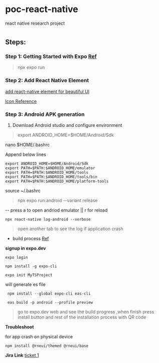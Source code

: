 # poc-react-native
react native research project













# [](https://github.com/mnhmilu/poc-react-native/edit/main/README.md#steps)

## Steps:

### Step 1: Getting Started with Expo [Ref](https://reactnative.dev/docs/0.62/typescript)
> npx expo run
### Step 2: Add React Native Element

[add react-native element for beautiful UI](https://github.com/react-native-elements/react-native-elements/tree/next)

[Icon Reference](https://icons.expo.fyi/)

### Step 3: Android APK generation

 1. Download Android studio and configure environment

> export ANDROID_HOME=$HOME/Android/Sdk

 nano $HOME/.bashrc

Append below lines
 
```
export ANDROID_HOME=$HOME/Android/Sdk
export PATH=$PATH:$ANDROID_HOME/emulator
export PATH=$PATH:$ANDROID_HOME/tools
export PATH=$PATH:$ANDROID_HOME/tools/bin
export PATH=$PATH:$ANDROID_HOME/platform-tools

```
 
source ~/.bashrc


> npx expo run:android --variant release

-- press a to open andriod emulator || r for reload

``` npx react-native log-android --verbose ```

> open another tab to see the log if application crash

 - build process  [Ref](https://dev.to/chinmaymhatre/how-to-generate-apk-using-react-native-expo-kae)
 
 **signup in expo.dev**

`expo login` 

`npm install -g expo-cli` 

`expo init MyTSProject` 
 
 will generate es file 

     npm install --global expo-cli eas-cli 

     eas build -p android --profile preview

>go to expo.dev web and see the build progress ,when finish press install button and rest of the installation process with QR code

 **Troubleshoot**

for app crash on physical device

    npm install @rneui/themed @rneui/base

**Jira Link**
[ticket 1](https://mnhmilu.atlassian.net/browse/PER-46)


